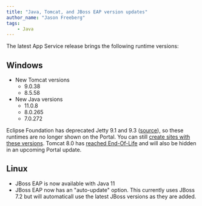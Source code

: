 ```yaml
---
title: "Java, Tomcat, and JBoss EAP version updates"
author_name: "Jason Freeberg"
tags: 
    - Java
---
```


The latest App Service release brings the following runtime versions:

## Windows

- New Tomcat versions
  - 9.0.38
  - 8.5.58
- New Java versions
  - 11.0.8
  - 8.0.265
  - 7.0.272

Eclipse Foundation has deprecated Jetty 9.1 and 9.3 ([source](https://www.eclipse.org/jetty/download.php)), so these runtimes are no longer shown on the Portal. You can still [create sites with these versions](TODO). Tomcat 8.0 has [reached End-Of-Life](https://tomcat.apache.org/tomcat-80-eol.html) and will also be hidden in an upcoming Portal update.

## Linux

- JBoss EAP is now available with Java 11
- JBoss EAP now has an "auto-update" option. This currently uses JBoss 7.2 but will automaticall use the latest JBoss versions as they are added.
